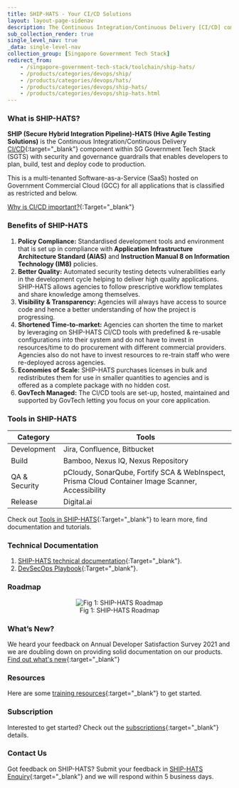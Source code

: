 ```yaml
---
title: SHIP-HATS - Your CI/CD Solutions
layout: layout-page-sidenav
description: The Continuous Integration/Continuous Delivery [CI/CD] component within SG Tech Stack (SGTS) with security and governance guardrails that enables developers to plan, build, test and deploy code to production.
sub_collection_render: true
single_level_nav: true
_data: single-level-nav
collection_group: [Singapore Government Tech Stack]
redirect_from:
    - /singapore-government-tech-stack/toolchain/ship-hats/
    - /products/categories/devops/ship/
    - /products/categories/devops/hats/
    - /products/categories/devops/ship-hats/
    - /products/categories/devops/ship-hats.html
---
```


### What is SHIP-HATS?

**SHIP (Secure Hybrid Integration Pipeline)-HATS (Hive Agile Testing Solutions)** is the Continuous Integration/Continuous Delivery [CI/CD](https://en.wikipedia.org/wiki/CI/CD){:target="_blank"} component within SG Government Tech Stack (SGTS) with security and governance guardrails that enables developers to plan, build, test and deploy code to production.

This is a multi-tenanted Software-as-a-Service (SaaS) hosted on Government Commercial Cloud (GCC) for all applications that is classified as restricted and below.

[Why is CI/CD important?](https://youtu.be/RlZCyexsJBc?t=260){:Target="_blank"}

### Benefits of SHIP-HATS

1. **Policy Compliance:** Standardised development tools and environment that is set up in compliance with **Application Infrastructure Architecture Standard (AIAS)** and **Instruction Manual 8 on Information Technology (IM8)** policies.
2. **Better Quality:** Automated security testing detects vulnerabilities early in the development cycle helping to deliver high quality applications. SHIP-HATS allows agencies to follow prescriptive workflow templates and share knowledge among themselves.
3. **Visibility & Transparency:** Agencies will always have access to source code and hence a better understanding of how the project is progressing.
4. **Shortened Time-to-market:** Agencies can shorten the time to market by leveraging on SHIP-HATS CI/CD tools with predefined & re-usable configurations into their system and do not have to invest in resources/time to do procurement with different commercial providers. Agencies also do not have to invest resources to re-train staff who were re-deployed across agencies.
5. **Economies of Scale:** SHIP-HATS purchases licenses in bulk and redistributes them for use in smaller quantities to agencies and is offered as a complete package with no hidden cost.
6. **GovTech Managed:** The CI/CD tools are set-up, hosted, maintained and supported by GovTech letting you focus on your core application.

### Tools in SHIP-HATS

|     Category  |                  Tools                     |
|     --------  | ------------------------------------------ |
|  Development  |        Jira, Confluence, Bitbucket         |
|     Build     |         Bamboo, Nexus IQ, Nexus Repository        |
| QA & Security | pCloudy, SonarQube, Fortify SCA & WebInspect, Prisma Cloud Container Image Scanner, Accessibility |
|    Release    |                Digital.ai                  |


Check out [Tools in SHIP-HATS](https://docs.developer.gov.sg/docs/ship-hats-documentation/#/architecture-diagram?id=tools-in-ship-hats){:Target="_blank"} to learn more, find documentation and tutorials.

### Technical Documentation

1. [SHIP-HATS technical documentation](https://docs.developer.tech.gov.sg/docs/ship-hats-documentation/#/){:Target="_blank"}.
2. [DevSecOps Playbook](https://docs.developer.tech.gov.sg/docs/devsecops-playbook/#/){:Target="_blank"}.

### Roadmap

<figure style="text-align: center">
  <img
    src="https://user-images.githubusercontent.com/85614716/123921126-44b7b780-d9b9-11eb-9daf-61b3c587fc21.png"
    alt="Fig 1: SHIP-HATS Roadmap"
  />
  <figcaption>Fig 1: SHIP-HATS Roadmap</figcaption>
</figure>

### What’s New?

We heard your feedback on Annual Developer Satisfaction Survey 2021 and we are doubling down on providing solid documentation on our products. [Find out what's new](./what-s-new){:target="_blank"}

### Resources

Here are some [training resources](./training-resources){:target="_blank"} to get started.

### Subscription

Interested to get started? Check out the [subscriptions](./subscriptions){:target="_blank"} details.

### Contact Us

Got feedback on SHIP-HATS? Submit your feedback in [SHIP-HATS Enquiry](./ship-hats-enquiries){:target="_blank"} and we will respond within 5 business days.
